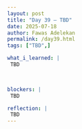 ```yaml
---
layout: post
title: "Day 39 – TBD"
date: 2025-07-18
author: Fawas Adelekan
permalink: /day39.html
tags: ["TBD",]

what_i_learned: |
 TBD

 

blockers: |
 TBD

reflection: |
 TBD
---
```

